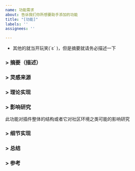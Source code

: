 ```yaml
---
name: 功能需求
about: 告诉我们你所想要助手添加的功能
title: "[功能]"
labels: ''
assignees: ''

---
```


- 其他的就当开玩笑(`ε´ )，但是摘要就请务必描述一下

### > 摘要（描述）

### > 灵感来源
  
### > 理论实现

### > 影响研究
此功能对插件整体的结构或者它对社区环境之类可能的影响研究

### > 细节实现

### > 总结

### > 参考
